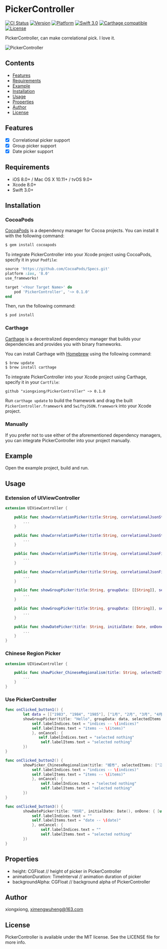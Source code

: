 # PickerController

[![CI Status](http://img.shields.io/travis/wonderbear/PickerController.svg?style=flat)](https://travis-ci.org/wonderbear/PickerController) [![Version](https://img.shields.io/cocoapods/v/PickerController.svg?style=flat)](http://cocoapods.org/pods/PickerController) [![Platform](https://img.shields.io/cocoapods/p/PickerController.svg?style=flat)](http://cocoapods.org/pods/PickerController)
[![Swift 3.0](https://img.shields.io/badge/Swift-3.0-orange.svg?style=flat)](https://developer.apple.com/swift/) [![Carthage compatible](https://img.shields.io/badge/Carthage-compatible-4BC51D.svg?style=flat)](https://github.com/Carthage/Carthage) [![License](https://img.shields.io/cocoapods/l/PickerController.svg?style=flat)](http://cocoapods.org/pods/PickerController)

PickerController, can make correlational pick. I love it.

![PickerController](/ScreenShot/PickerController.gif "PickerController")

## Contents

- [Features](#features)
- [Requirements](#requirements)
- [Example](#example)
- [Installation](#installation)
- [Usage](#usage)
- [Properties](#properties)
- [Author](#author)
- [License](#license)

## Features

- [x] Correlational picker support
- [x] Group picker support
- [x] Date picker support

## Requirements

- iOS 8.0+ / Mac OS X 10.11+ / tvOS 9.0+
- Xcode 8.0+
- Swift 3.0+

## Installation

### CocoaPods

[CocoaPods](http://cocoapods.org) is a dependency manager for Cocoa projects. You can install it with the following command:

```bash
$ gem install cocoapods
```

To integrate PickerController into your Xcode project using CocoaPods, specify it in your `Podfile`:

```ruby
source 'https://github.com/CocoaPods/Specs.git'
platform :ios, '8.0'
use_frameworks!

target '<Your Target Name>' do
    pod 'PickerController', '~> 0.1.0'
end
```

Then, run the following command:

```bash
$ pod install
```

### Carthage

[Carthage](https://github.com/Carthage/Carthage) is a decentralized dependency manager that builds your dependencies and provides you with binary frameworks.

You can install Carthage with [Homebrew](http://brew.sh/) using the following command:

```bash
$ brew update
$ brew install carthage
```

To integrate PickerController into your Xcode project using Carthage, specify it in your `Cartfile`:

```ogdl
github "xiongxiong/PickerController" ~> 0.1.0
```

Run `carthage update` to build the framework and drag the built `PickerController.framework` and `SwiftyJSON.framework` into your Xcode project.

### Manually

If you prefer not to use either of the aforementioned dependency managers, you can integrate PickerController into your project manually.

## Example

Open the example project, build and run.

## Usage

### Extension of UIViewController
```swift
extension UIViewController {

    public func showCorrelationPicker(title:String, correlationalJsonStr: String, selectedItems: [String], onDone: ClosureDone? = nil, onCancel: ClosureCancel? = nil) {
        ...
    }

    public func showCorrelationPicker(title:String, correlationalJsonStr: String, selectedIndices: [Int], onDone: ClosureDone? = nil, onCancel: ClosureCancel? = nil) {
        ...
    }

    public func showCorrelationPicker(title:String, correlationalJsonFile: String, selectedItems: [String], onDone: ClosureDone? = nil, onCancel: ClosureCancel? = nil) {
        ...
    }

    public func showCorrelationPicker(title:String, correlationalJsonFile: String, selectedIndices: [Int], onDone: ClosureDone? = nil, onCancel: ClosureCancel? = nil) {
        ...
    }

    public func showGroupPicker(title:String, groupData: [[String]], selectedItems: [String], onDone: ClosureDone? = nil, onCancel: ClosureCancel? = nil) {
        ...
    }

    public func showGroupPicker(title:String, groupData: [[String]], selectedIndices: [Int], onDone: ClosureDone? = nil, onCancel: ClosureCancel? = nil) {
        ...
    }

    public func showDatePicker(title: String, initialDate: Date, onDone: ClosureDateDone? = nil, onCancel: ClosureCancel? = nil) {
        ...
    }
}
```

### Chinese Region Picker

```swift
extension UIViewController {

    public func showPicker_ChineseRegionalism(title: String, selectedItems: [String], onDone: ClosureDone? = nil, onCancel: ClosureCancel? = nil) {
        ...
    }
}
```

### Use PickerController

```swift
func onClicked_button1() {
        let data = [["1983", "1984", "1985"], ["1月", "2月", "3月", "4月", "5月", "6月", "7月", "8月", "9月", "10月", "11月", "12月"]]
        showGroupPicker(title: "Hello", groupData: data, selectedItems: ["1984", "6月"], onDone: { [unowned self] (indices, items) in
            self.labelIndices.text = "indices -- \(indices)"
            self.labelItems.text = "items -- \(items)"
            }, onCancel: {
               self.labelIndices.text = "selected nothing"
                self.labelItems.text = "selected nothing"
        })
}

func onClicked_button2() {
        showPicker_ChineseRegionalism(title: "城市", selectedItems: ["江苏", "无锡"], onDone: { [unowned self] (indices, items) in
            self.labelIndices.text = "indices -- \(indices)"
            self.labelItems.text = "items -- \(items)"
            }, onCancel: {
                self.labelIndices.text = "selected nothing"
                self.labelItems.text = "selected nothing"
        })
}

func onClicked_button3() {
        showDatePicker(title: "时间", initialDate: Date(), onDone: { [unowned self] (date) in
            self.labelIndices.text = ""
            self.labelItems.text = "date -- \(date)"
            }, onCancel: {
                self.labelIndices.text = ""
                self.labelItems.text = "selected nothing"
        })
}
```

## Properties

- height: CGFloat // height of picker in PickerController
- animationDuration: TimeInterval // animation duration of picker
- backgroundAlpha: CGFloat // background alpha of PickerController

## Author

xiongxiong, ximengwuheng@163.com

## License

PickerController is available under the MIT license. See the LICENSE file for more info.
